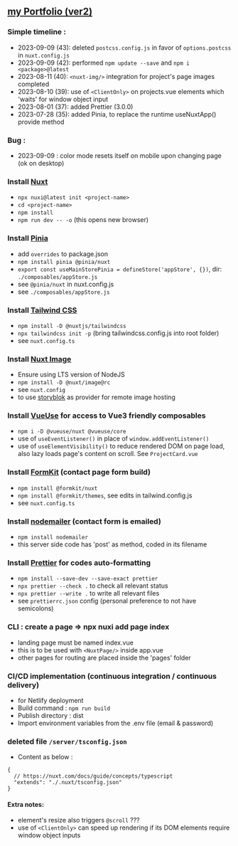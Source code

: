 ## [my Portfolio (ver2)](https://portfolio-fidly.netlify.app/)

### Simple timeline :

- 2023-09-09 (43): deleted `postcss.config.js` in favor of `options.postcss` in `nuxt.config.js`
- 2023-09-09 (42): performed `npm update --save` and `npm i <package>@latest`
- 2023-08-11 (40): `<nuxt-img/>` integration for project's page images completed
- 2023-08-10 (39): use of `<ClientOnly>` on projects.vue elements which 'waits' for window object input
- 2023-08-01 (37): added Prettier (3.0.0)
- 2023-07-28 (35): added Pinia, to replace the runtime useNuxtApp() provide method

### Bug :
- 2023-09-09 : color mode resets itself on mobile upon changing page (ok on desktop)

### Install [Nuxt](https://nuxt.com/)

- `npx nuxi@latest init <project-name>`
- `cd <project-name>`
- `npm install`
- `npm run dev -- -o` (this opens new browser)

### Install [Pinia](https://pinia.vuejs.org/ssr/nuxt.html)

- add `overrides` to package.json
- `npm install pinia @pinia/nuxt`
- `export const useMainStorePinia = defineStore('appStore', {})`, dir: `./composables/appStore.js`
- see `@pinia/nuxt` in nuxt.config.js
- see `./composables/appStore.js`

### Install [Tailwind CSS](https://tailwindcss.com/)

- `npm install -D @nuxtjs/tailwindcss`
- `npx tailwindcss init -p` (bring tailwindcss.config.js into root folder)
- see `nuxt.config.ts`

### Install [Nuxt Image](https://v1.image.nuxtjs.org/)

- Ensure using LTS version of NodeJS
- `npm install -D @nuxt/image@rc`
- see `nuxt.config`
- to use [storyblok](https://www.storyblok.com/home) as provider for remote image hosting

### Install [VueUse](https://vueuse.org/) for access to Vue3 friendly composables

- `npm i -D @vueuse/nuxt @vueuse/core`
- use of `useEventListener()` in place of `window.addEventListener()`
- use of `useElementVisibility()` to reduce rendered DOM on page load, also lazy loads page's content on scroll. See `ProjectCard.vue`

### Install [FormKit](https://formkit.com/getting-started/installation) (contact page form build)

- `npm install @formkit/nuxt`
- `npm install @formkit/themes`, see edits in tailwind.config.js
- see `nuxt.config.ts`

### Install [nodemailer](https://nodemailer.com/about/) (contact form is emailed)

- `npm install nodemailer`
- this server side code has 'post' as method, coded in its filename

### Install [Prettier](https://prettier.io/) for codes auto-formatting

- `npm install --save-dev --save-exact prettier`
- `npx prettier --check .` to check all relevant status
- `npx prettier --write .` to write all relevant files
- see `prettierrc.json` config (personal preference to not have semicolons)

### CLI : create a page => npx nuxi add page index

- landing page must be named index.vue
- this is to be used with `<NuxtPage/>` inside app.vue
- other pages for routing are placed inside the 'pages' folder

### CI/CD implementation (continuous integration / continuous delivery)

- for Netlify deployment
- Build command : `npm run build`
- Publish directory : dist
- Import environment variables from the .env file (email & password)

### deleted file `/server/tsconfig.json`

- Content as below :

```
{
  // https://nuxt.com/docs/guide/concepts/typescript
  "extends": "./.nuxt/tsconfig.json"
}
```

#### Extra notes:

- element's resize also triggers `@scroll` ???
- use of `<ClientOnly>` can speed up rendering if its DOM elements require window object inputs
